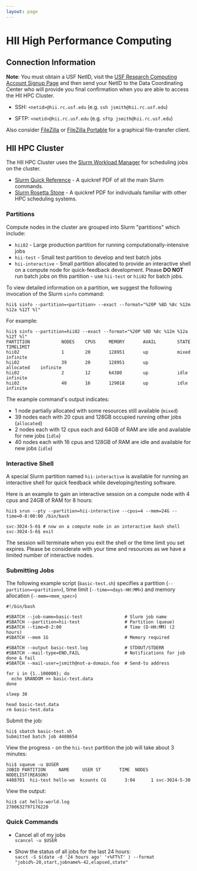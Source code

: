 ```yaml
---
layout: page
---
```


# HII High Performance Computing

## Connection Information

**Note**: You must obtain a USF NetID, visit the
[USF Research Computing Account Signup Page](https://cwa.rc.usf.edu/cwa_accountsignup/research-computing)
and then send your NetID to the Data Coordinating Center who will provide you final confirmation
when you are able to access the HII HPC Cluster.

- SSH: `<netid>@hii.rc.usf.edu` (e.g. `ssh jsmith@hii.rc.usf.edu`)

- SFTP: `<netid>@hii.rc.usf.edu` (e.g. `sftp jsmith@hii.rc.usf.edu`)<br/>

Also consider [FileZilla](https://filezilla-project.org/) or [FileZilla Portable](http://portableapps.com/apps/internet/filezilla_portable) for a graphical file-transfer client.

## HII HPC Cluster

The HII HPC Cluster uses the [Slurm Workload Manager](http://slurm.schedmd.com) for scheduling jobs on the cluster.

- [Slurm Quick Reference](http://slurm.schedmd.com/pdfs/summary.pdf) - A quickref PDF of all the main Slurm commands.
- [Slurm Rosetta Stone](http://slurm.schedmd.com/rosetta.pdf) - A quickref PDF for individuals familiar with other HPC scheduling systems.

### Partitions

Compute nodes in the cluster are grouped into Slurm "partitions" which include:

- `hii02` - Large production partition for running computationally-intensive jobs
- `hii-test` - Small test partition to develop and test batch jobs
- `hii-interactive` - Small partition allocated to provide an interactive shell on a compute node for quick-feedback development.
   Please **DO NOT** run batch jobs on this partition - use `hii-test` or `hii02` for batch jobs.

To view detailed information on a partition, we suggest the following invocation of the Slurm `sinfo` command:

    hii$ sinfo --partition=<partition> --exact --format="%20P %8D %8c %12m %12a %12T %l"

For example:

    hii$ sinfo --partition=hii02 --exact --format="%20P %8D %8c %12m %12a %12T %l"
    PARTITION            NODES    CPUS     MEMORY       AVAIL        STATE        TIMELIMIT
    hii02                1        20       128951       up           mixed        infinite
    hii02                39       20       128951       up           allocated    infinite
    hii02                2        12       64380        up           idle         infinite
    hii02                40       16       129018       up           idle         infinite

The example command's output indicates:

- 1 node partially allocated with some resources still available (`mixed`)
- 39 nodes each with 20 cpus and 128GB occupied running other jobs (`allocated`)
- 2 nodes each with 12 cpus each and 64GB of RAM are idle and available for new jobs (`idle`)
- 40 nodes each with 16 cpus and 128GB of RAM are idle and available for new jobs (`idle`)

### Interactive Shell

A special Slurm partition named `hii-interactive` is available for running an interactive shell for quick feedback
while developing/testing software.

Here is an example to gain an interactive session on a compute node with 4 cpus and 24GB of RAM for 8 hours:

```
hii$ srun --pty --partition=hii-interactive --cpus=4 --mem=24G --time=0-8:00:00 /bin/bash

svc-3024-5-6$ # now on a compute node in an interactive bash shell
svc-3024-5-6$ exit
```

The session will terminate when you exit the shell or the time limit you set expires. Please be considerate with your time and resources as we have a limited number of interactive nodes.

### Submitting Jobs

The following example script (`basic-test.sh`) specifies a partition (`--partition=<partition>`),
time limit (`--time=<days-HH:MM>`) and memory allocation (`--mem=<mem_spec>`)

```
#!/bin/bash

#SBATCH --job-name=basic-test                # Slurm job name
#SBATCH --partition=hii-test                 # Partition (queue)
#SBATCH --time=0-2:00                        # Time (D-HH:MM) (2 hours)
#SBATCH --mem 1G                             # Memory required

#SBATCH --output basic-test.log              # STDOUT/STDERR
#SBATCH --mail-type=END,FAIL                 # Notifications for job done & fail
#SBATCH --mail-user=jsmith@not-a-domain.foo  # Send-to address

for i in {1..100000}; do
  echo $RANDOM >> basic-test.data
done

sleep 30

head basic-test.data
rm basic-test.data
```

Submit the job:

```
hii$ sbatch basic-test.sh
Submitted batch job 4488654
```

View the progress - on the `hii-test` partition the job will take about 3 minutes:

```
hii$ squeue -u $USER
JOBID PARTITION     NAME     USER ST       TIME  NODES NODELIST(REASON)
4488701  hii-test hello-wo  kcounts CG       3:04      1 svc-3024-5-30
```

View the output:

```
hii$ cat hello-world.log
2700632797176220
```

### Quick Commands

- Cancel all of my jobs<br/>
  `scancel -u $USER`

- Show the status of all jobs for the last 24 hours:<br/>
  `sacct -S $(date -d '24 hours ago' '+%FT%T' ) --format "jobid%-20,start,jobname%-42,elapsed,state"`


